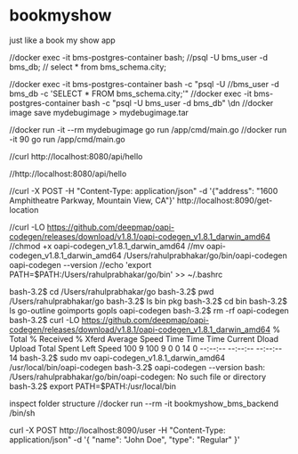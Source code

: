 # bookmyshow
just like a book my show app



//docker exec -it bms-postgres-container bash;
//psql -U bms_user -d bms_db;
// select * from bms_schema.city;

//docker exec -it bms-postgres-container bash -c "psql -U //bms_user -d bms_db -c 'SELECT * FROM bms_schema.city;'"
//docker exec -it bms-postgres-container bash -c "psql -U bms_user -d bms_db"  \dn
//docker image save mydebugimage > mydebugimage.tar

//docker run -it --rm mydebugimage go run /app/cmd/main.go
//docker run -it 90 go run /app/cmd/main.go

//curl http://localhost:8080/api/hello

//http://localhost:8080/api/hello

//curl -X POST -H "Content-Type: application/json" -d '{"address": "1600 Amphitheatre Parkway, Mountain View, CA"}' http://localhost:8090/get-location

//curl -LO https://github.com/deepmap/oapi-codegen/releases/download/v1.8.1/oapi-codegen_v1.8.1_darwin_amd64
//chmod +x oapi-codegen_v1.8.1_darwin_amd64
//mv oapi-codegen_v1.8.1_darwin_amd64 /Users/rahulprabhakar/go/bin/oapi-codegen
oapi-codegen --version
//echo 'export PATH=$PATH:/Users/rahulprabhakar/go/bin' >> ~/.bashrc


bash-3.2$ cd /Users/rahulprabhakar/go
bash-3.2$ pwd
/Users/rahulprabhakar/go
bash-3.2$ ls
bin	pkg
bash-3.2$ cd bin
bash-3.2$ ls
go-outline	goimports	gopls		oapi-codegen
bash-3.2$ rm -rf oapi-codegen
bash-3.2$ curl -LO https://github.com/deepmap/oapi-codegen/releases/download/v1.8.1/oapi-codegen_v1.8.1_darwin_amd64
  % Total    % Received % Xferd  Average Speed   Time    Time     Time  Current
                                 Dload  Upload   Total   Spent    Left  Speed
100     9  100     9    0     0     14      0 --:--:-- --:--:-- --:--:--    14
bash-3.2$ sudo mv oapi-codegen_v1.8.1_darwin_amd64 /usr/local/bin/oapi-codegen
bash-3.2$ oapi-codegen --version
bash: /Users/rahulprabhakar/go/bin/oapi-codegen: No such file or directory
bash-3.2$ 
export PATH=$PATH:/usr/local/bin

inspect folder structure
//docker run --rm -it bookmyshow_bms_backend /bin/sh 

curl -X POST http://localhost:8090/user -H "Content-Type: application/json" -d '{
  "name": "John Doe",
  "type": "Regular"
}'
